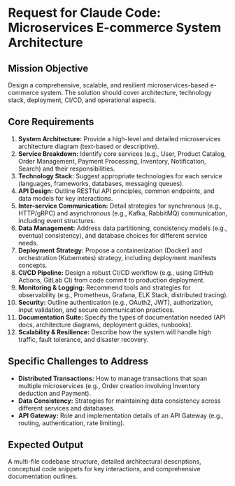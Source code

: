 # Request for Claude Code: Microservices E-commerce System Architecture

## Mission Objective
Design a comprehensive, scalable, and resilient microservices-based e-commerce system. The solution should cover architecture, technology stack, deployment, CI/CD, and operational aspects.

## Core Requirements
1.  **System Architecture:** Provide a high-level and detailed microservices architecture diagram (text-based or descriptive).
2.  **Service Breakdown:** Identify core services (e.g., User, Product Catalog, Order Management, Payment Processing, Inventory, Notification, Search) and their responsibilities.
3.  **Technology Stack:** Suggest appropriate technologies for each service (languages, frameworks, databases, messaging queues).
4.  **API Design:** Outline RESTful API principles, common endpoints, and data models for key interactions.
5.  **Inter-service Communication:** Detail strategies for synchronous (e.g., HTTP/gRPC) and asynchronous (e.g., Kafka, RabbitMQ) communication, including event structures.
6.  **Data Management:** Address data partitioning, consistency models (e.g., eventual consistency), and database choices for different service needs.
7.  **Deployment Strategy:** Propose a containerization (Docker) and orchestration (Kubernetes) strategy, including deployment manifests concepts.
8.  **CI/CD Pipeline:** Design a robust CI/CD workflow (e.g., using GitHub Actions, GitLab CI) from code commit to production deployment.
9.  **Monitoring & Logging:** Recommend tools and strategies for observability (e.g., Prometheus, Grafana, ELK Stack, distributed tracing).
10. **Security:** Outline authentication (e.g., OAuth2, JWT), authorization, input validation, and secure communication practices.
11. **Documentation Suite:** Specify the types of documentation needed (API docs, architecture diagrams, deployment guides, runbooks).
12. **Scalability & Resilience:** Describe how the system will handle high traffic, fault tolerance, and disaster recovery.

## Specific Challenges to Address
*   **Distributed Transactions:** How to manage transactions that span multiple microservices (e.g., Order creation involving Inventory deduction and Payment).
*   **Data Consistency:** Strategies for maintaining data consistency across different services and databases.
*   **API Gateway:** Role and implementation details of an API Gateway (e.g., routing, authentication, rate limiting).

## Expected Output
A multi-file codebase structure, detailed architectural descriptions, conceptual code snippets for key interactions, and comprehensive documentation outlines.
